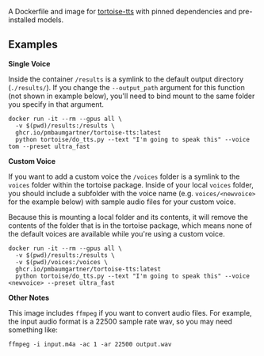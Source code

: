 A Dockerfile and image for [tortoise-tts](https://github.com/pmbaumgartner/tortoise-tts) with pinned dependencies and pre-installed models.

## Examples

**Single Voice**

Inside the container `/results` is a symlink to the default output directory (`./results/`). If you change the `--output_path` argument for this function (not shown in example below), you'll need to bind mount to the same folder you specify in that argument.

```
docker run -it --rm --gpus all \
  -v $(pwd)/results:/results \
  ghcr.io/pmbaumgartner/tortoise-tts:latest 
  python tortoise/do_tts.py --text "I'm going to speak this" --voice tom --preset ultra_fast
```

**Custom Voice**

If you want to add a custom voice the `/voices` folder is a symlink to the `voices` folder within the tortoise package. Inside of your local `voices` folder, you should include a subfolder with the voice name (e.g. `voices/<newvoice>` for the example below) with sample audio files for your custom voice.

Because this is mounting a local folder and its contents, it will remove the contents of the folder that is in the tortoise package, which means none of the default voices are available while you're using a custom voice.

```
docker run -it --rm --gpus all \
  -v $(pwd)/results:/results \
  -v $(pwd)/voices:/voices \
  ghcr.io/pmbaumgartner/tortoise-tts:latest 
  python tortoise/do_tts.py --text "I'm going to speak this" --voice <newvoice> --preset ultra_fast
```

**Other Notes**

This image includes `ffmpeg` if you want to convert audio files. For example, the input audio format is a 22500 sample rate wav, so you may need something like:

```
ffmpeg -i input.m4a -ac 1 -ar 22500 output.wav
```
